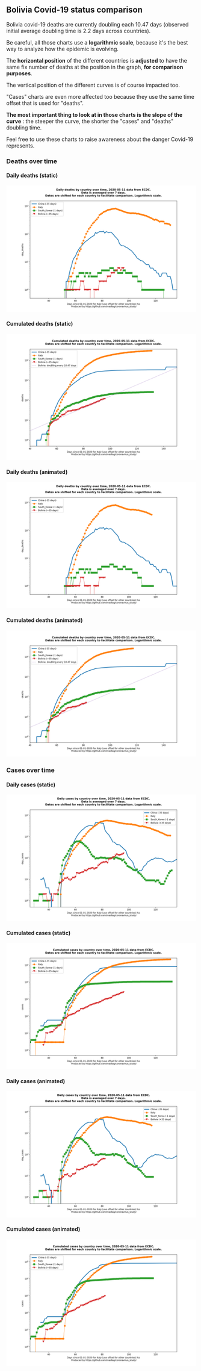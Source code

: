 ## Bolivia Covid-19 status comparison 

Bolivia covid-19 deaths are currently doubling each 10.47 days (observed initial average doubling time is 2.2 days across countries).



Be careful, all those charts use a **logarithmic scale**, because it's the best way to analyze how the epidemic is evolving.
 
The **horizontal position** of the different countries is **adjusted** to have the same fix number of deaths at the position in the graph, **for comparison purposes**.

The vertical position of the different curves is of course impacted too.

"Cases" charts are even more affected too because they use the same time offset that is used for "deaths".

**The most important thing to look at in those charts is the slope of the curve** : the steeper the curve, the shorter the "cases" and "deaths" doubling time.

Feel free to use these charts to raise awareness about the danger Covid-19 represents. 


 
### Deaths over time
 
#### Daily deaths (static)
![Bolivia covid-19 daily deaths static chart](https://raw.githubusercontent.com/madlag/coronavirus_study/master/notebooks/graphs/2020-05-11/countries/Bolivia/2020-05-11_Bolivia_day_deaths.png "Bolivia covid-19 day_deaths static chart")   
 
#### Cumulated deaths (static)
![Bolivia covid-19 cumulated deaths static chart](https://raw.githubusercontent.com/madlag/coronavirus_study/master/notebooks/graphs/2020-05-11/countries/Bolivia/2020-05-11_Bolivia_deaths.png "Bolivia covid-19 deaths static chart")   
 
#### Daily deaths (animated)
![Bolivia covid-19 daily deaths animated chart](https://raw.githubusercontent.com/madlag/coronavirus_study/master/notebooks/graphs/2020-05-11/countries/Bolivia/2020-05-11_Bolivia_day_deaths.gif "Bolivia covid-19 day_deaths animated chart")   
 
#### Cumulated deaths (animated)
![Bolivia covid-19 cumulated deaths animated chart](https://raw.githubusercontent.com/madlag/coronavirus_study/master/notebooks/graphs/2020-05-11/countries/Bolivia/2020-05-11_Bolivia_deaths.gif "Bolivia covid-19 deaths animated chart")   

 
### Cases over time
 
#### Daily cases (static)
![Bolivia covid-19 daily cases static chart](https://raw.githubusercontent.com/madlag/coronavirus_study/master/notebooks/graphs/2020-05-11/countries/Bolivia/2020-05-11_Bolivia_day_cases.png "Bolivia covid-19 day_cases static chart")   
 
#### Cumulated cases (static)
![Bolivia covid-19 cumulated cases static chart](https://raw.githubusercontent.com/madlag/coronavirus_study/master/notebooks/graphs/2020-05-11/countries/Bolivia/2020-05-11_Bolivia_cases.png "Bolivia covid-19 cases static chart")   
 
#### Daily cases (animated)
![Bolivia covid-19 daily cases animated chart](https://raw.githubusercontent.com/madlag/coronavirus_study/master/notebooks/graphs/2020-05-11/countries/Bolivia/2020-05-11_Bolivia_day_cases.gif "Bolivia covid-19 day_cases animated chart")   
 
#### Cumulated cases (animated)
![Bolivia covid-19 cumulated cases animated chart](https://raw.githubusercontent.com/madlag/coronavirus_study/master/notebooks/graphs/2020-05-11/countries/Bolivia/2020-05-11_Bolivia_cases.gif "Bolivia covid-19 cases animated chart")   

